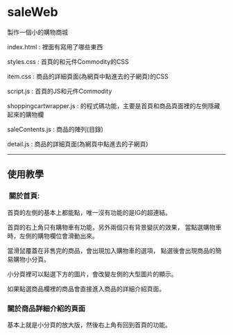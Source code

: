 # saleWeb
 製作一個小的購物商城

index.html : 裡面有寫用了哪些東西

styles.css : 首頁的和元件Commodity的CSS

item.css : 商品的詳細頁面(為網頁中點進去的子網頁)的CSS

script.js : 首頁的JS和元件Commodity

shoppingcartwrapper.js : 的程式碼功能，主要是首頁和商品頁面裡的左側隱藏起來的購物欄

saleContents.js : 商品的陣列(目錄)

detail.js : 商品的詳細頁面(為網頁中點進去的子網頁)

----------------------------------------------
## 使用教學
###  關於首頁:
首頁的左側的基本上都能點，唯一沒有功能的是IG的超連結。

首頁的右上角只有購物車有功能，另外兩個只有背景變灰的效果，
當點選購物車時，左側的購物欄位會滑動出來。

當滑鼠覆蓋在非售完的商品，會出現加入購物車的選項，
點選後會出現商品的簡易購物小分頁。

小分頁裡可以點選下方的圖片，會改變左側的大型圖片的顯示。

如果點選商品欄裡的商品會直接進入商品的詳細介紹頁面。

### 關於商品詳細介紹的頁面

基本上就是小分頁的放大版，然後右上角有回到首頁的功能。
